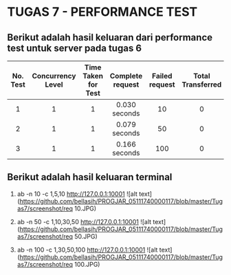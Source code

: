 # TUGAS 7 - PERFORMANCE TEST 

## Berikut adalah hasil keluaran dari performance test untuk server pada tugas 6 

| No. Test | Concurrency Level | Time Taken for Test | Complete request | Failed request | Total Transferred | Request per Second | Time per Request | Transfer Rate |
| :------: | :---------------: | :-----------------: | :--------------: | :------------: | :---------------: | :----------------: | :--------------: | :-----------: |
| 1 | 1 | 1 | 0.030 seconds | 10  | 0 | 4470 bytes  | 337.34 [#/sec] | 2.964 [ms] | 147.26 [Kbytes/sec] |
| 2 | 1 | 1 | 0.079 seconds | 50  | 0 | 22350 bytes | 631.58 [#/sec] | 1.583 [ms] | 275.70 [Kbytes/sec] |
| 3 | 1 | 1 | 0.166 seconds | 100 | 0 | 44700 bytes | 603.61 [#/sec] | 1.657 [ms] | 263.49 [Kbytes/sec] |

## Berikut adalah hasil keluaran terminal 
1. ab -n 10 -c 1,5,10 http://127.0.0.1:10001
![alt text](https://github.com/bellasih/PROGJAR_05111740000117/blob/master/Tugas7/screenshot/req 10.JPG)

2. ab -n 50 -c 1,10,30,50 http://127.0.0.1:10001
![alt text](https://github.com/bellasih/PROGJAR_05111740000117/blob/master/Tugas7/screenshot/req 50.JPG)

3. ab -n 100 -c 1,30,50,100 http://127.0.0.1:10001
![alt text](https://github.com/bellasih/PROGJAR_05111740000117/blob/master/Tugas7/screenshot/req 100.JPG)
